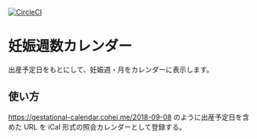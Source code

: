 [![CircleCI](https://circleci.com/gh/cohei/gestational-calendar.svg?style=svg)](https://circleci.com/gh/cohei/gestational-calendar)

# 妊娠週数カレンダー

出産予定日をもとにして、妊娠週・月をカレンダーに表示します。

## 使い方

https://gestational-calendar.cohei.me/2018-09-08 のように出産予定日を含めた URL を iCal 形式の照会カレンダーとして登録する。
